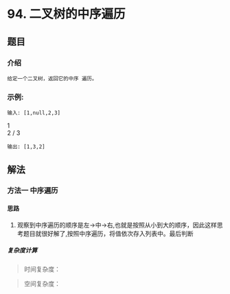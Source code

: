 #   94. 二叉树的中序遍历

## 题目
### 介绍 
 
    给定一个二叉树，返回它的中序 遍历。

### 示例:

    输入: [1,null,2,3]
   1
    \
     2
    /
   3

    输出: [1,3,2]

## 解法

### 方法一 中序遍历

#### 思路

1.  观察到中序遍历的顺序是左->中->右,也就是按照从小到大的顺序，因此这样思考题目就很好解了,按照中序遍历，将值依次存入列表中。最后判断


##### 复杂度计算

> 时间复杂度：

> 空间复杂度：